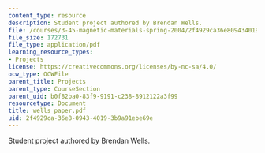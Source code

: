 ```yaml
---
content_type: resource
description: Student project authored by Brendan Wells.
file: /courses/3-45-magnetic-materials-spring-2004/2f4929ca36e8094340193b9a91ebe69e_wells_paper.pdf
file_size: 172731
file_type: application/pdf
learning_resource_types:
- Projects
license: https://creativecommons.org/licenses/by-nc-sa/4.0/
ocw_type: OCWFile
parent_title: Projects
parent_type: CourseSection
parent_uid: b0f82ba0-83f9-9191-c238-8912122a3f99
resourcetype: Document
title: wells_paper.pdf
uid: 2f4929ca-36e8-0943-4019-3b9a91ebe69e
---
```

Student project authored by Brendan Wells.
